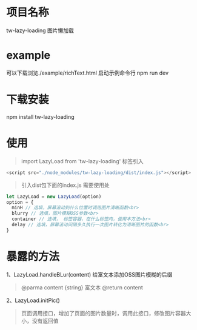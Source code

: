 # 项目名称
tw-lazy-loading
图片懒加载

# example
可以下载浏览./example/richText.html
启动示例命令行
npm run dev

# 下载安装
npm install tw-lazy-loading

# 使用
> import LazyLoad from 'tw-lazy-loading'
>标签引入
```javascript
<script src="./node_modules/tw-lazy-loading/dist/index.js"></script>
```
>引入dist包下面的index.js
>需要使用处

```javascript
let LazyLoad = new LazyLoad(option)
option = {
  minH // 选填，屏幕滚动到什么位置时调用图片清晰函数<br>
  blurry // 选填，图片模糊OSS参数<br>
  container // 选填， 标签容器，在什么标签内，使用本方法<br>
  delay // 选填，屏幕滚动间隔多久执行一次图片转化为清晰图片的函数<br>
}
```

# 暴露的方法
1、LazyLoad.handleBLur(content) 给富文本添加OSS图片模糊的后缀
> @parma content {string} 富文本
> @return content

2、LazyLoad.initPic()
> 页面调用接口，增加了页面的图片数量时，调用此接口，修改图片容器大小，没有返回值
